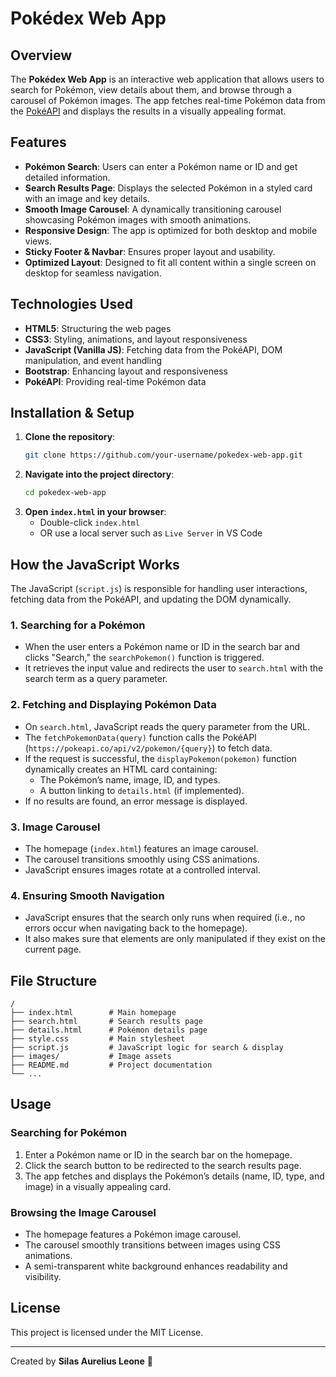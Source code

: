 # Pokédex Web App

## Overview
The **Pokédex Web App** is an interactive web application that allows users to search for Pokémon, view details about them, and browse through a carousel of Pokémon images. The app fetches real-time Pokémon data from the [PokéAPI](https://pokeapi.co/) and displays the results in a visually appealing format.

## Features
- **Pokémon Search**: Users can enter a Pokémon name or ID and get detailed information.
- **Search Results Page**: Displays the selected Pokémon in a styled card with an image and key details.
- **Smooth Image Carousel**: A dynamically transitioning carousel showcasing Pokémon images with smooth animations.
- **Responsive Design**: The app is optimized for both desktop and mobile views.
- **Sticky Footer & Navbar**: Ensures proper layout and usability.
- **Optimized Layout**: Designed to fit all content within a single screen on desktop for seamless navigation.

## Technologies Used
- **HTML5**: Structuring the web pages
- **CSS3**: Styling, animations, and layout responsiveness
- **JavaScript (Vanilla JS)**: Fetching data from the PokéAPI, DOM manipulation, and event handling
- **Bootstrap**: Enhancing layout and responsiveness
- **PokéAPI**: Providing real-time Pokémon data

## Installation & Setup
1. **Clone the repository**:
   ```sh
   git clone https://github.com/your-username/pokedex-web-app.git
   ```
2. **Navigate into the project directory**:
   ```sh
   cd pokedex-web-app
   ```
3. **Open `index.html` in your browser**:
   - Double-click `index.html`
   - OR use a local server such as `Live Server` in VS Code

## How the JavaScript Works
The JavaScript (`script.js`) is responsible for handling user interactions, fetching data from the PokéAPI, and updating the DOM dynamically.

### 1. Searching for a Pokémon
- When the user enters a Pokémon name or ID in the search bar and clicks "Search," the `searchPokemon()` function is triggered.
- It retrieves the input value and redirects the user to `search.html` with the search term as a query parameter.

### 2. Fetching and Displaying Pokémon Data
- On `search.html`, JavaScript reads the query parameter from the URL.
- The `fetchPokemonData(query)` function calls the PokéAPI (`https://pokeapi.co/api/v2/pokemon/{query}`) to fetch data.
- If the request is successful, the `displayPokemon(pokemon)` function dynamically creates an HTML card containing:
  - The Pokémon’s name, image, ID, and types.
  - A button linking to `details.html` (if implemented).
- If no results are found, an error message is displayed.

### 3. Image Carousel
- The homepage (`index.html`) features an image carousel.
- The carousel transitions smoothly using CSS animations.
- JavaScript ensures images rotate at a controlled interval.

### 4. Ensuring Smooth Navigation
- JavaScript ensures that the search only runs when required (i.e., no errors occur when navigating back to the homepage).
- It also makes sure that elements are only manipulated if they exist on the current page.

## File Structure
```
/
├── index.html        # Main homepage
├── search.html       # Search results page
├── details.html      # Pokémon details page
├── style.css         # Main stylesheet
├── script.js         # JavaScript logic for search & display
├── images/           # Image assets
├── README.md         # Project documentation
└── ...
```

## Usage
### Searching for Pokémon
1. Enter a Pokémon name or ID in the search bar on the homepage.
2. Click the search button to be redirected to the search results page.
3. The app fetches and displays the Pokémon’s details (name, ID, type, and image) in a visually appealing card.

### Browsing the Image Carousel
- The homepage features a Pokémon image carousel.
- The carousel smoothly transitions between images using CSS animations.
- A semi-transparent white background enhances readability and visibility.

## License
This project is licensed under the MIT License.

---
Created by **Silas Aurelius Leone** 🚀

